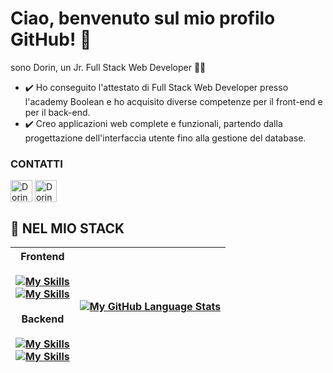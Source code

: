 # Ciao, benvenuto sul mio profilo GitHub! 👋
<div>
  <p>
    sono Dorin, un Jr. Full Stack Web Developer 👩‍💻
  </p>
</div>


- ✔️ Ho conseguito l'attestato di Full Stack Web Developer presso l'academy Boolean e ho acquisito diverse competenze per il front-end e per il back-end. 
- ✔️ Creo applicazioni web complete e funzionali, partendo dalla progettazione dell'interfaccia utente fino alla gestione del database.

<div>
  <h3>CONTATTI</h3>
  <span>
    <a href="https://www.linkedin.com/in/dorin-vieru-27bb072b9/" style="text-decoration: none;";>
      <img align="center" alt="Dorin Vieru Linkdin" width="35px" src="https://img.icons8.com/?size=100&id=xuvGCOXi8Wyg&format=png&color=000000" />
    </a>
  </span>
   <span>
    <a href="mailto:info@dorinvieru.it" style="text-decoration: none;";>
      <img align="center" alt="Dorin Vieru Email" width="35px" src="https://img.icons8.com/?size=100&id=pJJmXPomYuPv&format=png&color=000000" />
    </a>
  </span>
</div>

## 💼 NEL MIO STACK

Frontend <br/> <br/> [![My Skills](https://skillicons.dev/icons?i=html,css,sass,bootstrap)](https://skillicons.dev) <br/> [![My Skills](https://skillicons.dev/icons?i=js,vue,vite)](https://skillicons.dev) <br/><br/> Backend <br/><br/> [![My Skills](https://skillicons.dev/icons?i=mysql,php,laravel,git)](https://skillicons.dev) <br> [![My Skills](https://skillicons.dev/icons?i=dotnet,cs)](https://skillicons.dev) | [![My GitHub Language Stats](https://github-readme-stats.vercel.app/api/top-langs/?username=DorinVieru&langs_count=7&theme=tokyonight)]() |
| --------- | --------- |
